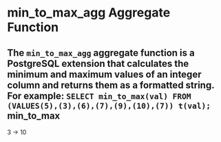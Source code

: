# min_to_max_agg Aggregate Function

The `min_to_max_agg` aggregate function is a PostgreSQL extension that calculates the minimum and maximum values of an integer column and returns them as a formatted string.
For example:
`SELECT min_to_max(val) FROM (VALUES(5),(3),(6),(7),(9),(10),(7)) t(val);`
min_to_max
-----------
3 -> 10
